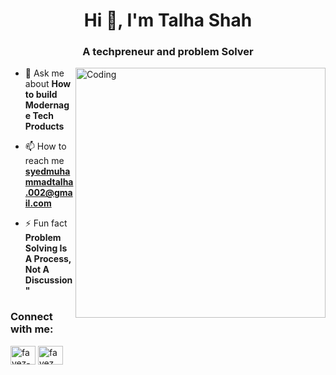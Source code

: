 <h1 align="center">Hi 👋, I'm Talha Shah</h1>
<h3 align="center">A techpreneur and problem Solver</h3>
<img align="right" alt="Coding" width="400" src="https://cdn.dribbble.com/users/1162077/screenshots/3848914/programmer.gif">

- 💬 Ask me about **How to build Modernage Tech Products**

- 📫 How to reach me **syedmuhammadtalha.002@gmail.com**

- ⚡ Fun fact **Problem Solving Is A Process, Not A Discussion"**

<h3 align="left">Connect with me:</h3>
<p align="left">

<a href="https://www.linkedin.com/in/syed-talha-shah/" target="blank"><img align="center" src="https://raw.githubusercontent.com/rahuldkjain/github-profile-readme-generator/master/src/images/icons/Social/linked-in-alt.svg" alt="fayez-shahid-2a0118146" height="30" width="40" /></a>
<a href="https://www.instagram.com/me_talhashah/" target="blank"><img align="center" src="https://raw.githubusercontent.com/rahuldkjain/github-profile-readme-generator/master/src/images/icons/Social/instagram.svg" alt="fayez_shahid" height="30" width="40" /></a>

